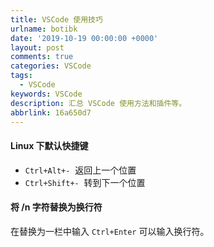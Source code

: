```yaml
---
title: VSCode 使用技巧
urlname: botibk
date: '2019-10-19 00:00:00 +0000'
layout: post
comments: true
categories: VSCode
tags:
  - VSCode
keywords: VSCode
description: 汇总 VSCode 使用方法和插件等。
abbrlink: 16a650d7
---
```


#### Linux 下默认快捷键

- `Ctrl+Alt+-`  返回上一个位置
- `Ctrl+Shift+-`  转到下一个位置

#### 将 /n 字符替换为换行符

在替换为一栏中输入 `Ctrl+Enter` 可以输入换行符。
